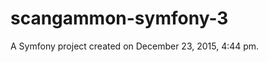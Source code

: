scangammon-symfony-3
====================

A Symfony project created on December 23, 2015, 4:44 pm.
